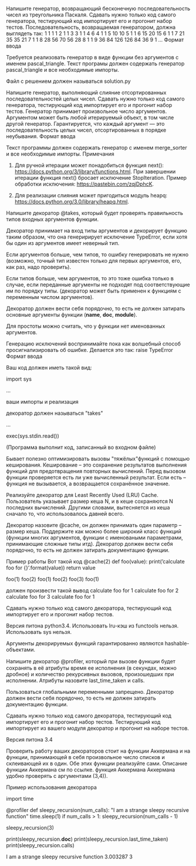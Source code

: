 
<!-- AAAA -->
Напишите генератор, возвращающий бесконечную последовательность чисел из треугольника Паскаля.
Сдавать нужно только код самого генератора, тестирующий код импортирует его и прогонит набор тестов.
Последовательность, возвращаемая генератором, должна выглядеть так:
1 1 1 1 2 1 1 3 3 1 1 4 6 4 1 1 5 10 10 5 1 1 6 15 20 15 6 1 1 7 21 35 35 21 7 1 1 8 28 56 70 56 28 8 1 1 9 36 84 126 126 84 36 9 1 ...
Формат ввода

Требуется реализовать генератор в виде функции без аргументов с именем pascal_triangle.
Текст програмы должен содержать генератор pascal_triangle и все необходимые импорты.

Файл с решением должен называться solution.py

<!-- BBBB -->



Напишите генератор, выполняющий слияние отсортированных последовательностей целых чисел.
Сдавать нужно только код самого генератора, тестирующий код импортирует его и прогонит набор тестов.
Генератор принимает произвольное число аргументов. Аргументом может быть любой итерируемый объект, в том числе другой генератор. Гарантируется, что каждый аргумент — это последовательность целых чисел, отсортированных в порядке неубывания.
Формат ввода

Текст программы должен содержать генератор с именем merge_sorter и все необходимые импорты.
Примечания

1. Для ручной итерации может понадобиться функция next(): https://docs.python.org/3/library/functions.html.
При завершении итерации функция next() бросает исключение StopIteration. Пример обработки исключения: https://pastebin.com/zqjDphcK.

2. Для реализации слияния может пригодиться модуль heapq: https://docs.python.org/3.0/library/heapq.html. 

<!-- CCCC -->



Напишите декоратор @takes, который будет проверять правильность типов входных аргументов функции.

Декоратор принимает на вход типы аргументов и декорирует функцию таким образом, что она генеририрует исключение TypeError, если хотя бы один из аргументов имеет неверный тип.

Если аргументов больше, чем типов, то ошибку генерировать не нужно (возможно, точный тип известен только для первых аргументов, его, как раз, надо проверить).

Если типов больше, чем аргументов, то это тоже ошибка только в случае, если переданные аргументы не подходят под соответствующие им по порядку типы. (декоратор может быть применен к функциям с переменным числом аргументов).

Декоратор должен вести себя порядочно, то есть не должен затирать основные аргументы функции (__name__, __doc__, __module__).

Для простоты можно считать, что у функции нет именованных аргументов.

Генерацию исключений воспринимайте пока как волшебный способ просигнализировать об ошибке. Делается это так: raise TypeError
Формат ввода

Ваш код должен иметь такой вид:

import sys

...

ваши импорты и реализация

декоратор должен называться "takes"

...

exec(sys.stdin.read())

(Программа выполнит код, записанный во входном файле)

<!-- DDDD -->

 Бывает полезно оптимизировать вызовы "тяжёлых"функций с помощью кеширования. Кеширование – это сохранение результатов выполнения функций для предотвращения повторных вычислений. Перед вызовом функции проверяется есть ли уже вычисленный результат. Если есть – функция не вызывается, а возвращается сохранённое значение.

Реализуйте декоратор для Least Recently Used (LRU) Cache. Пользователь указывает размер кеша N, и в кеше сохраняются N последних вычислений. Другими словами, вытесняется из кеша сначало то, что использовалось давней всего.

Декоратор назовите @cache, он должен принимать один параметр – размер кеша. Поддержите как можно более широкий класс функций (функции многих аргументов, функции с именоваными параметрами, принимающие сложные типы итд). Декоратор должен вести себя порядочно, то есть не должен затирать документацию функции.

Пример работы
Вот такой код
@cache(2) 
def foo(value): 
        print(’calculate foo for {}’.format(value)) 
        return value 
 
foo(1) 
foo(2) 
foo(1) 
foo(2) 
foo(3) 
foo(1)

должен произвести такой вывод
calculate foo for 1 
calculate foo for 2 
calculate foo for 3 
calculate foo for 1

Сдавать нужно только код самого декоратора, тестирующий код импортирует его и прогонит набор тестов.

Версия питона python3.4. Использовать lru-кэш из functools нельзя. Использовать sys нельзя.

Аргументы декорируемых функций гарантированно являются hashable-объектами. 

<!-- EEEE -->

 Напишите декоратор @proﬁler, который при вызове функции будет сохранять в её атрибуты время ее исполнения (в секундах, можно дробное) и количество рекурсивных вызовов, произошедших при исполнении. Атрибуты назовите last_time_taken и calls.

Пользоваться глобальными переменными запрещено.
Декоратор должен вести себя порядочно, то есть не должен затирать документацию функции.

Сдавать нужно только код самого декоратора, тестирующий код импортирует его и прогонит набор тестов. Тестирующий код импортирует из вашего модуля декоратор и прогонит на наборе тестов.

Версия питона 3.4

Проверить работу ваших декораторов стоит на функции Аккермана и на функции, принимающей в себя произвольное число списков и склеивающей их в один. Обе этих функции реализуйте сами. Описание функции Аккермана см по ссылке. функция Аккермана
Аккермана удобно проверять с аргументами (3,4)).

Пример использования декоратора


import time


@profiler
def sleepy_recursion(num_calls):
    "I am a strange sleepy recursive function"
    time.sleep(1)
    if num_calls > 1:
        sleepy_recursion(num_calls - 1)


sleepy_recursion(3)

print(sleepy_recursion.__doc__)
print(sleepy_recursion.last_time_taken)
print(sleepy_recursion.calls)

I am a strange sleepy recursive function
3.003287
3
